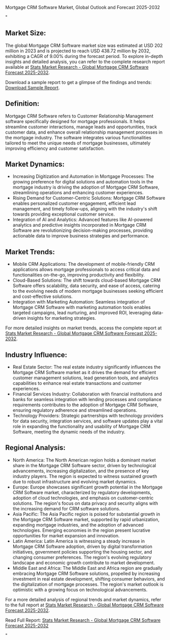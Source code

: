 Mortgage CRM Software Market, Global Outlook and Forecast 2025-2032 

"<h2>Market Size:</h2>
<p>The global Mortgage CRM Software market size was estimated at USD 202 million in 2023 and is projected to reach USD 438.72 million by 2032, exhibiting a CAGR of 9.00% during the forecast period. To explore in-depth insights and detailed analysis, you can refer to the complete research report available at <a href='https://www.statsmarketresearch.com/global-mortgage-crm-software-forecast-2025-2032-140-8028886'>Stats Market Research - Global Mortgage CRM Software Forecast 2025-2032</a>.</p>
<p>Download a sample report to get a glimpse of the findings and trends: <a href='https://www.statsmarketresearch.com/download-free-sample/8028886/global-mortgage-crm-software-forecast-2025-2032-140'>Download Sample Report</a>. </p>

<h2>Definition:</h2>
<p>Mortgage CRM Software refers to Customer Relationship Management software specifically designed for mortgage professionals. It helps streamline customer interactions, manage leads and opportunities, track customer data, and enhance overall relationship management processes in the mortgage industry. The software integrates various functionalities tailored to meet the unique needs of mortgage businesses, ultimately improving efficiency and customer satisfaction.</p>

<h2>Market Dynamics:</h2>
<ul>
  <li>Increasing Digitization and Automation in Mortgage Processes: The growing preference for digital solutions and automation tools in the mortgage industry is driving the adoption of Mortgage CRM Software, streamlining operations and enhancing customer experiences.</li>
  
  <li>Rising Demand for Customer-Centric Solutions: Mortgage CRM Software enables personalized customer engagement, efficient lead management, and timely follow-ups, aligning with the industry's shift towards providing exceptional customer service.</li>
  
  <li>Integration of AI and Analytics: Advanced features like AI-powered analytics and predictive insights incorporated in Mortgage CRM Software are revolutionizing decision-making processes, providing actionable data to improve business strategies and performance.</li>
</ul>

<h2>Market Trends:</h2>
<ul>
  <li>Mobile CRM Applications: The development of mobile-friendly CRM applications allows mortgage professionals to access critical data and functionalities on-the-go, improving productivity and flexibility.</li>
  
  <li>Cloud-Based Solutions: The shift towards cloud-based Mortgage CRM Software offers scalability, data security, and ease of access, catering to the evolving needs of modern mortgage businesses seeking efficient and cost-effective solutions.</li>
  
  <li>Integration with Marketing Automation: Seamless integration of Mortgage CRM Software with marketing automation tools enables targeted campaigns, lead nurturing, and improved ROI, leveraging data-driven insights for marketing strategies.</li>
</ul>
<p>For more detailed insights on market trends, access the complete report at <a href='https://www.statsmarketresearch.com/global-mortgage-crm-software-forecast-2025-2032-140-8028886'>Stats Market Research - Global Mortgage CRM Software Forecast 2025-2032</a>.</p>

<h2>Industry Influence:</h2>
<ul>
  <li>Real Estate Sector: The real estate industry significantly influences the Mortgage CRM Software market as it drives the demand for efficient customer management solutions, lead generation tools, and analytics capabilities to enhance real estate transactions and customer experiences.</li>
  
  <li>Financial Services Industry: Collaboration with financial institutions and banks for seamless integration with lending processes and compliance requirements contributes to the adoption of Mortgage CRM Software, ensuring regulatory adherence and streamlined operations.</li>
  
  <li>Technology Providers: Strategic partnerships with technology providers for data security, integration services, and software updates play a vital role in expanding the functionality and usability of Mortgage CRM Software, meeting the dynamic needs of the industry.</li>
</ul>

<h2>Regional Analysis:</h2>
<ul>
  <li>North America: The North American region holds a dominant market share in the Mortgage CRM Software sector, driven by technological advancements, increasing digitalization, and the presence of key industry players. The region is expected to witness sustained growth due to robust infrastructure and evolving market dynamics.</li>
  
  <li>Europe: Europe showcases significant growth potential in the Mortgage CRM Software market, characterized by regulatory developments, adoption of cloud technologies, and emphasis on customer-centric solutions. The region's focus on data privacy and security aligns with the increasing demand for CRM software solutions.</li>
  
  <li>Asia Pacific: The Asia Pacific region is poised for substantial growth in the Mortgage CRM Software market, supported by rapid urbanization, expanding mortgage industries, and the adoption of advanced technologies. Emerging economies in the region present lucrative opportunities for market expansion and innovation.</li>
  
  <li>Latin America: Latin America is witnessing a steady increase in Mortgage CRM Software adoption, driven by digital transformation initiatives, government policies supporting the housing sector, and changing consumer preferences. The region's evolving regulatory landscape and economic growth contribute to market development.</li>
  
  <li>Middle East and Africa: The Middle East and Africa region are gradually embracing Mortgage CRM Software solutions, propelled by increasing investment in real estate development, shifting consumer behaviors, and the digitalization of mortgage processes. The region's market outlook is optimistic with a growing focus on technological advancements.</li>
</ul>
<p>For a more detailed analysis of regional trends and market dynamics, refer to the full report at <a href='https://www.statsmarketresearch.com/global-mortgage-crm-software-forecast-2025-2032-140-8028886'>Stats Market Research - Global Mortgage CRM Software Forecast 2025-2032</a>.</p>

<p>Read Full Report: <a href='https://www.statsmarketresearch.com/global-mortgage-crm-software-forecast-2025-2032-140-8028886'>Stats Market Research - Global Mortgage CRM Software Forecast 2025-2032</a></p>"
